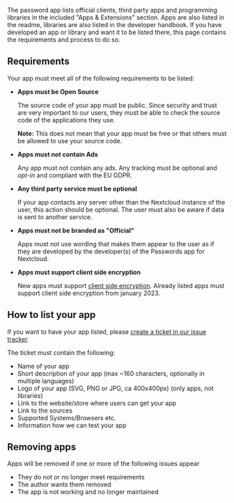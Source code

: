 The password app lists official clients, third party apps and programming libraries in the included "Apps & Extensions" section.
Apps are also listed in the readme, libraries are also listed in the developer handbook.
If you have developed an app or library and want it to be listed there, this page contains the requirements and process to do so.

## Requirements
Your app must meet all of the following requirements to be listed:

* **Apps must be Open Source**
    
    The source code of your app must be public.
    Since security and trust are very important to our users, they must be able to check the source code of the applications they use.
    
    **Note:** This does not mean that your app must be free or that others must be allowed to use your source code.

* **Apps must not contain Ads**
    
    Any app must not contain any ads.
    Any tracking must be optional and _opt-in_ and compliant with the EU GDPR.

* **Any third party service must be optional**
    
    If your app contacts any server other than the Nextcloud instance of the user, this action should be optional.
    The user must also be aware if data is sent to another service.

* **Apps must not be branded as "Official"**
    
    Apps must not use wording that makes them appear to the user as if they are developed by the developer(s) of the Passwords app for Nextcloud.

* **Apps must support client side encryption**
    
    New apps must support [client side encryption](./Encryption).
    Already listed apps must support client side encryption from january 2023.


## How to list your app
If you want to have your app listed, please [create a ticket in our issue tracker](https://github.com/marius-wieschollek/passwords/issues/new?labels=feature&template=Feature_request.md).

The ticket must contain the following:
* Name of your app
* Short description of your app (max ~160 characters, optionally in multiple languages)
* Logo of your app (SVG, PNG or JPG, ca 400x400px) (only apps, not libraries)
* Link to the website/store where users can get your app
* Link to the sources
* Supported Systems/Browsers etc.
* Information how we can test your app


## Removing apps
Apps will be removed if one or more of the following issues appear

* They do not or no longer meet requirements
* The author wants them removed
* The app is not working and no longer maintained